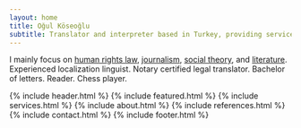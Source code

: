 ```yaml
---
layout: home
title: Oğul Köseoğlu
subtitle: Translator and interpreter based in Turkey, providing services in English and Turkish.
---
```


I mainly focus on [human rights law](#), [journalism](#), [social theory](#), and [literature](#). Experienced localization linguist. Notary certified legal translator. Bachelor of letters. Reader. Chess player.

{% include header.html %}
{% include featured.html %}
{% include services.html %}
{% include about.html %}
{% include references.html %}
{% include contact.html %}
{% include footer.html %}
